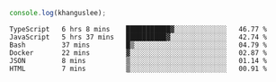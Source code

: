```js
console.log(khanguslee);
```

<!--START_SECTION:waka-->

```text
TypeScript   6 hrs 8 mins    ███████████▓░░░░░░░░░░░░░   46.77 %
JavaScript   5 hrs 37 mins   ██████████▓░░░░░░░░░░░░░░   42.74 %
Bash         37 mins         █▒░░░░░░░░░░░░░░░░░░░░░░░   04.79 %
Docker       22 mins         ▓░░░░░░░░░░░░░░░░░░░░░░░░   02.87 %
JSON         8 mins          ▒░░░░░░░░░░░░░░░░░░░░░░░░   01.14 %
HTML         7 mins          ▒░░░░░░░░░░░░░░░░░░░░░░░░   00.91 %
```

<!--END_SECTION:waka-->

<!--
**khanguslee/khanguslee** is a ✨ _special_ ✨ repository because its `README.md` (this file) appears on your GitHub profile.

Here are some ideas to get you started:

- 🔭 I’m currently working on ...
- 🌱 I’m currently learning ...
- 👯 I’m looking to collaborate on ...
- 🤔 I’m looking for help with ...
- 💬 Ask me about ...
- 📫 How to reach me: ...
- 😄 Pronouns: ...
- ⚡ Fun fact: ...
-->
